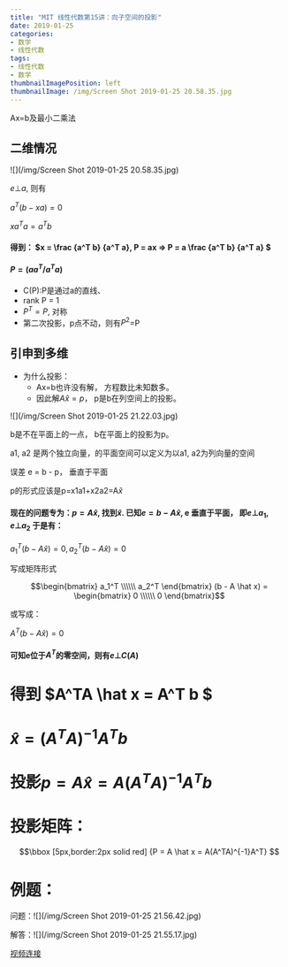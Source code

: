 ```yaml
---
title: "MIT 线性代数第15讲：向子空间的投影"
date: 2019-01-25
categories:
- 数学
- 线性代数
tags:
- 线性代数
- 数学
thumbnailImagePosition: left
thumbnailImage: /img/Screen Shot 2019-01-25 20.58.35.jpg
---
```


Ax=b及最小二乘法
<!--more-->



## 二维情况

![](/img/Screen Shot 2019-01-25 20.58.35.jpg)

$e \bot a$, 则有

$a^T(b-xa)= 0$

$xa^Ta = a^Tb$

#### 得到： $x = \frac {a^T b} {a^T a}, P = ax => P = a \frac {a^T b} {a^T a} $
#### $P =({a a^T}/ {a^T a})$

- C(P):P是通过a的直线、
- rank P = 1
- $P^T = P$, 对称
- 第二次投影，p点不动，则有$P^2$=P

## 引申到多维

- 为什么投影：
  - Ax=b也许没有解， 方程数比未知数多。
  - 因此解$A \hat x=p$， p是b在列空间上的投影。

![](/img/Screen Shot 2019-01-25 21.22.03.jpg)

b是不在平面上的一点， b在平面上的投影为p。

a1, a2 是两个独立向量，的平面空间可以定义为以a1, a2为列向量的空间

误差 e = b - p， 垂直于平面

p的形式应该是p=x1a1+x2a2=A$\hat x$

#### 现在的问题专为：$p=A\hat x$, 找到$\hat x$. 已知$e = b-A \hat x$, e 垂直于平面， 即$e \bot a_1, e \bot a_2$ 于是有：

$a_1^T(b-A \hat x) = 0, a_2^T(b-A \hat x) = 0$

写成矩阵形式

$$\begin{bmatrix} a_1^T \\\\\\ a_2^T \end{bmatrix} (b - A \hat x) = \begin{bmatrix} 0 \\\\\\ 0 \end{bmatrix}$$

或写成：

$A^T(b-A \hat x) = 0$

#### 可知e位于$A^T$的零空间，则有$e \bot C(A)$

# 得到 $A^TA \hat x = A^T b $

# $\hat x = (A^TA)^{-1}A^Tb$
# 投影$p = A \hat x = A(A^TA)^{-1}A^Tb$
# 投影矩阵： 
$$\bbox
 [5px,border:2px solid red]
{P = A \hat x = A(A^TA)^{-1}A^T}
$$



# 例题：

问题：![](/img/Screen Shot 2019-01-25 21.56.42.jpg)

解答：![](/img/Screen Shot 2019-01-25 21.55.17.jpg)

[视频连接](https://www.youtube.com/watch?v=Y_Ac6KiQ1t0&feature=youtu.be)